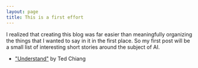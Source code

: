 ```yaml
---
layout: page
title: This is a first effort 
---
```


I realized that creating this blog was far easier than meaningfully organizing the things that I wanted to say in it in the first place. So my first post will be a small list of interesting short stories around the subject of AI.
- ["Understand"](https://web.archive.org/web/20140527121332/http://www.infinityplus.co.uk/stories/under.htm) by Ted Chiang


